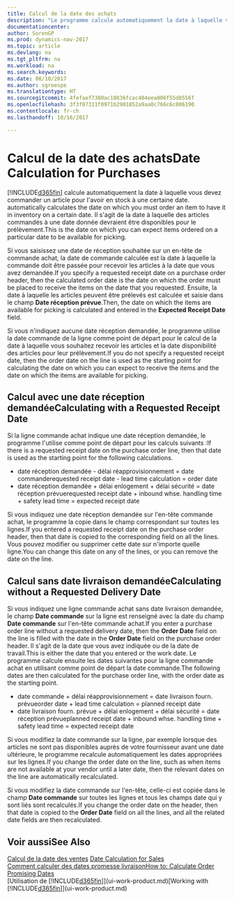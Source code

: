 ```yaml
---
title: Calcul de la date des achats
description: "Le programme calcule automatiquement la date à laquelle vous devez commander un article pour l'avoir en stock à une certaine date. Il s'agit de la date à laquelle des articles commandés à une date donnée devraient être disponibles pour le prélèvement."
documentationcenter: 
author: SorenGP
ms.prod: dynamics-nav-2017
ms.topic: article
ms.devlang: na
ms.tgt_pltfrm: na
ms.workload: na
ms.search.keywords: 
ms.date: 08/10/2017
ms.author: sgroespe
ms.translationtype: HT
ms.sourcegitcommit: 4fefaef7380ac10836fcac404eea006f55d8556f
ms.openlocfilehash: 3f3f87311f0971b2901852a9aa0c766c6c806190
ms.contentlocale: fr-ch
ms.lasthandoff: 10/16/2017

---
```

# <a name="date-calculation-for-purchases"></a><span data-ttu-id="e1e54-104">Calcul de la date des achats</span><span class="sxs-lookup"><span data-stu-id="e1e54-104">Date Calculation for Purchases</span></span>
[!INCLUDE[d365fin](includes/d365fin_md.md)]<span data-ttu-id="e1e54-105"> calcule automatiquement la date à laquelle vous devez commander un article pour l'avoir en stock à une certaine date.</span><span class="sxs-lookup"><span data-stu-id="e1e54-105"> automatically calculates the date on which you must order an item to have it in inventory on a certain date.</span></span> <span data-ttu-id="e1e54-106">Il s'agit de la date à laquelle des articles commandés à une date donnée devraient être disponibles pour le prélèvement.</span><span class="sxs-lookup"><span data-stu-id="e1e54-106">This is the date on which you can expect items ordered on a particular date to be available for picking.</span></span>  

<span data-ttu-id="e1e54-107">Si vous saisissez une date de réception souhaitée sur un en-tête de commande achat, la date de commande calculée est la date à laquelle la commande doit être passée pour recevoir les articles à la date que vous avez demandée.</span><span class="sxs-lookup"><span data-stu-id="e1e54-107">If you specify a requested receipt date on a purchase order header, then the calculated order date is the date on which the order must be placed to receive the items on the date that you requested.</span></span> <span data-ttu-id="e1e54-108">Ensuite, la date à laquelle les articles peuvent être prélevés est calculée et saisie dans le champ **Date réception prévue**.</span><span class="sxs-lookup"><span data-stu-id="e1e54-108">Then, the date on which the items are available for picking is calculated and entered in the **Expected Receipt Date** field.</span></span>  

<span data-ttu-id="e1e54-109">Si vous n'indiquez aucune date réception demandée, le programme utilise la date commande de la ligne comme point de départ pour le calcul de la date à laquelle vous souhaitez recevoir les articles et la date disponibilité des articles pour leur prélèvement.</span><span class="sxs-lookup"><span data-stu-id="e1e54-109">If you do not specify a requested receipt date, then the order date on the line is used as the starting point for calculating the date on which you can expect to receive the items and the date on which the items are available for picking.</span></span>  

## <a name="calculating-with-a-requested-receipt-date"></a><span data-ttu-id="e1e54-110">Calcul avec une date réception demandée</span><span class="sxs-lookup"><span data-stu-id="e1e54-110">Calculating with a Requested Receipt Date</span></span>  
<span data-ttu-id="e1e54-111">Si la ligne commande achat indique une date réception demandée, le programme l'utilise comme point de départ pour les calculs suivants :</span><span class="sxs-lookup"><span data-stu-id="e1e54-111">If there is a requested receipt date on the purchase order line, then that date is used as the starting point for the following calculations.</span></span>  

- <span data-ttu-id="e1e54-112">date réception demandée - délai réapprovisionnement = date commande</span><span class="sxs-lookup"><span data-stu-id="e1e54-112">requested receipt date - lead time calculation = order date</span></span>  
- <span data-ttu-id="e1e54-113">date réception demandée + délai enlogement + délai sécurité = date réception prévue</span><span class="sxs-lookup"><span data-stu-id="e1e54-113">requested receipt date + inbound whse. handling time + safety lead time = expected receipt date</span></span>  

<span data-ttu-id="e1e54-114">Si vous indiquez une date réception demandée sur l'en-tête commande achat, le programme la copie dans le champ correspondant sur toutes les lignes.</span><span class="sxs-lookup"><span data-stu-id="e1e54-114">If you entered a requested receipt date on the purchase order header, then that date is copied to the corresponding field on all the lines.</span></span> <span data-ttu-id="e1e54-115">Vous pouvez modifier ou supprimer cette date sur n'importe quelle ligne.</span><span class="sxs-lookup"><span data-stu-id="e1e54-115">You can change this date on any of the lines, or you can remove the date on the line.</span></span>  

## <a name="calculating-without-a-requested-delivery-date"></a><span data-ttu-id="e1e54-116">Calcul sans date livraison demandée</span><span class="sxs-lookup"><span data-stu-id="e1e54-116">Calculating without a Requested Delivery Date</span></span>  
<span data-ttu-id="e1e54-117">Si vous indiquez une ligne commande achat sans date livraison demandée, le champ **Date commande** sur la ligne est renseigné avec la date du champ **Date commande** sur l'en\-tête commande achat.</span><span class="sxs-lookup"><span data-stu-id="e1e54-117">If you enter a purchase order line without a requested delivery date, then the **Order Date** field on the line is filled with the date in the **Order Date** field on the purchase order header.</span></span> <span data-ttu-id="e1e54-118">Il s'agit de la date que vous avez indiquée ou de la date de travail.</span><span class="sxs-lookup"><span data-stu-id="e1e54-118">This is either the date that you entered or the work date.</span></span> <span data-ttu-id="e1e54-119">Le programme calcule ensuite les dates suivantes pour la ligne commande achat en utilisant comme point de départ la date commande.</span><span class="sxs-lookup"><span data-stu-id="e1e54-119">The following dates are then calculated for the purchase order line, with the order date as the starting point.</span></span>  

- <span data-ttu-id="e1e54-120">date commande + délai réapprovisionnement = date livraison fourn. prévue</span><span class="sxs-lookup"><span data-stu-id="e1e54-120">order date + lead time calculation = planned receipt date</span></span>  
- <span data-ttu-id="e1e54-121">date livraison fourn. prévue + délai enlogement + délai sécurité = date réception prévue</span><span class="sxs-lookup"><span data-stu-id="e1e54-121">planned receipt date + inbound whse. handling time + safety lead time = expected receipt date</span></span>  

<span data-ttu-id="e1e54-122">Si vous modifiez la date commande sur la ligne, par exemple lorsque des articles ne sont pas disponibles auprès de votre fournisseur avant une date ultérieure, le programme recalcule automatiquement les dates appropriées sur les lignes.</span><span class="sxs-lookup"><span data-stu-id="e1e54-122">If you change the order date on the line, such as when items are not available at your vendor until a later date, then the relevant dates on the line are automatically recalculated.</span></span>  

<span data-ttu-id="e1e54-123">Si vous modifiez la date commande sur l'en\-tête, celle\-ci est copiée dans le champ **Date commande** sur toutes les lignes et tous les champs date qui y sont liés sont recalculés.</span><span class="sxs-lookup"><span data-stu-id="e1e54-123">If you change the order date on the header, then that date is copied to the **Order Date** field on all the lines, and all the related date fields are then recalculated.</span></span>  

## <a name="see-also"></a><span data-ttu-id="e1e54-124">Voir aussi</span><span class="sxs-lookup"><span data-stu-id="e1e54-124">See Also</span></span>  
 <span data-ttu-id="e1e54-125">[Calcul de la date des ventes](sales-date-calculation-for-sales.md) </span><span class="sxs-lookup"><span data-stu-id="e1e54-125">[Date Calculation for Sales](sales-date-calculation-for-sales.md) </span></span>  
 [<span data-ttu-id="e1e54-126">Comment calculer des dates promesse livraison</span><span class="sxs-lookup"><span data-stu-id="e1e54-126">How to: Calculate Order Promising Dates</span></span>](sales-how-to-calculate-order-promising-dates.md)  
 <span data-ttu-id="e1e54-127">[Utilisation de [!INCLUDE[d365fin](includes/d365fin_md.md)]](ui-work-product.md)</span><span class="sxs-lookup"><span data-stu-id="e1e54-127">[Working with [!INCLUDE[d365fin](includes/d365fin_md.md)]](ui-work-product.md)</span></span>

